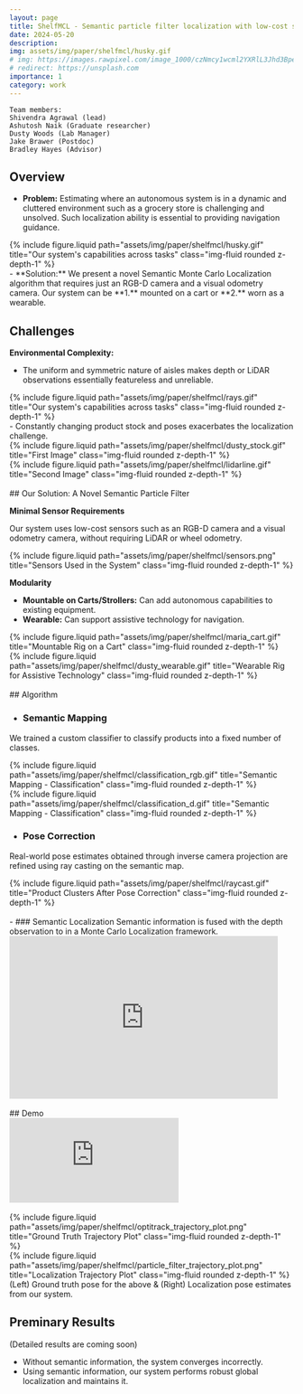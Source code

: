 ```yaml
---
layout: page
title: ShelfMCL - Semantic particle filter localization with low-cost sensors
date: 2024-05-20
description:
img: assets/img/paper/shelfmcl/husky.gif
# img: https://images.rawpixel.com/image_1000/czNmcy1wcml2YXRlL3Jhd3BpeGVsX2ltYWdlcy93ZWJzaXRlX2NvbnRlbnQvcHgxMzgyNjcyLWltYWdlLWt3eXFrZHR5LmpwZw.jpg?s=5i_WsjSiGsjd3dh0cW88obuceCo8lP2eP7-3WYh62qs
# redirect: https://unsplash.com
importance: 1
category: work
---
```


    Team members:
    Shivendra Agrawal (lead)
    Ashutosh Naik (Graduate researcher)
    Dusty Woods (Lab Manager)
    Jake Brawer (Postdoc)
    Bradley Hayes (Advisor)

## Overview
- **Problem:** Estimating where an autonomous system is in a dynamic and cluttered environment such as a grocery store is challenging and unsolved. Such localization ability is essential to providing navigation guidance.
<div class="row justify-content-center">
    <div class="col-sm-4 mt-3 mt-md-0">
        {% include figure.liquid path="assets/img/paper/shelfmcl/husky.gif" title="Our system's capabilities across tasks" class="img-fluid rounded z-depth-1" %}
    </div>
</div>
- **Solution:** We present a novel Semantic Monte Carlo Localization algorithm that requires just an RGB-D camera and a visual odometry camera. Our system can be **1.** mounted on a cart or **2.** worn as a wearable.

## Challenges
**Environmental Complexity:**
- The uniform and symmetric nature of aisles makes depth or LiDAR observations essentially featureless and unreliable.
<div class="row justify-content-center">
    <div class="col-sm-4 mt-3 mt-md-0">
        {% include figure.liquid path="assets/img/paper/shelfmcl/rays.gif" title="Our system's capabilities across tasks" class="img-fluid rounded z-depth-1" %}
    </div>
</div>
- Constantly changing product stock and poses exacerbates the localization challenge.
<div class="row justify-content-center">
    <div class="col-sm-4 mt-3 mt-md-0 mx-3">
        {% include figure.liquid path="assets/img/paper/shelfmcl/dusty_stock.gif" title="First Image" class="img-fluid rounded z-depth-1" %}
    </div>
    <div class="col-sm-4 mt-3 mt-md-0 mx-3">
        {% include figure.liquid path="assets/img/paper/shelfmcl/lidarline.gif" title="Second Image" class="img-fluid rounded z-depth-1" %}
    </div>
</div>

<br>
## Our Solution: A Novel Semantic Particle Filter

**Minimal Sensor Requirements**

Our system uses low-cost sensors such as an RGB-D camera and a visual odometry camera, without requiring LiDAR or wheel odometry.

<div class="row justify-content-center">
    <div class="col-sm-6 mt-3 mt-md-0" style="vertical-align:middle">
        {% include figure.liquid path="assets/img/paper/shelfmcl/sensors.png" title="Sensors Used in the System" class="img-fluid rounded z-depth-1" %}
    </div>
</div>

**Modularity**
- **Mountable on Carts/Strollers:**  Can add autonomous capabilities to existing equipment.
- **Wearable:** Can support assistive technology for navigation.

<div class="row justify-content-center">
    <div class="col-sm-4 mt-3 mt-md-0 mx-3" style="vertical-align:middle">
        {% include figure.liquid path="assets/img/paper/shelfmcl/maria_cart.gif" title="Mountable Rig on a Cart" class="img-fluid rounded z-depth-1" %}
    </div>
    <div class="col-sm-4 mt-3 mt-md-0 mx-3" style="vertical-align:middle">
        {% include figure.liquid path="assets/img/paper/shelfmcl/dusty_wearable.gif" title="Wearable Rig for Assistive Technology" class="img-fluid rounded z-depth-1" %}
    </div>
</div>

<br>
## Algorithm

- ### Semantic Mapping
We trained a custom classifier to classify products into a fixed number of classes.

<div class="row justify-content-center">
    <div class="col-sm-4 mt-3 mt-md-0 mx-3" style="vertical-align:middle">
        {% include figure.liquid path="assets/img/paper/shelfmcl/classification_rgb.gif" title="Semantic Mapping - Classification" class="img-fluid rounded z-depth-1" %}
    </div>
    <div class="col-sm-4 mt-3 mt-md-0 mx-3" style="vertical-align:middle">
        {% include figure.liquid path="assets/img/paper/shelfmcl/classification_d.gif" title="Semantic Mapping - Classification" class="img-fluid rounded z-depth-1" %}
    </div>
</div>

- ### Pose Correction
Real-world pose estimates obtained through inverse camera projection are refined using ray casting on the semantic map.

<div class="row justify-content-center">
    <div class="col-sm-6 mt-3 mt-md-0" style="vertical-align:middle">
        {% include figure.liquid path="assets/img/paper/shelfmcl/raycast.gif" title="Product Clusters After Pose Correction" class="img-fluid rounded z-depth-1" %}
    </div>
</div>

<br>
- ### Semantic Localization
Semantic information is fused with the depth observation to in a Monte Carlo Localization framework.

<div class="row">
    <div class="video-container">
        <iframe src="https://1drv.ms/p/c/09290a906a0fdef7/IQSkXC-1UcIzTJuyaf0_m_m7AYbU4TXNwcfVCWSSnWS6j0Y?em=2&amp;wdAr=1.7777777777777777" width="476px" height="288px" frameborder="0">This is an embedded <a target="_blank" href="https://office.com">Microsoft Office</a> presentation, powered by <a target="_blank" href="https://office.com/webapps">Office</a>.</iframe>
    </div>
</div>

<br>
## Demo
<div class="video-container">
    <iframe src="https://www.youtube.com/embed/8q65wmsDsjU?si=5Ti_ab-E149Cmji4" title="YouTube video player" frameborder="0" allow="accelerometer; autoplay; clipboard-write; encrypted-media; gyroscope; picture-in-picture" allowfullscreen></iframe>
</div>

<br>

<div class="row justify-content-center">
    <div class="col-sm-5 mt-3 mt-md-0 mx-3" style="vertical-align:middle">
        {% include figure.liquid path="assets/img/paper/shelfmcl/optitrack_trajectory_plot.png" title="Ground Truth Trajectory Plot" class="img-fluid rounded z-depth-1" %}
    </div>
    <div class="col-sm-5 mt-3 mt-md-0 mx-3" style="vertical-align:middle">
        {% include figure.liquid path="assets/img/paper/shelfmcl/particle_filter_trajectory_plot.png" title="Localization Trajectory Plot" class="img-fluid rounded z-depth-1" %}
    </div>
</div>
<div class="caption">
    (Left) Ground truth pose for the above & (Right) Localization pose estimates from our system.
</div>

## Preminary Results
(Detailed results are coming soon)
- Without semantic information, the system converges incorrectly.
- Using semantic information, our system performs robust global localization and maintains it.

















